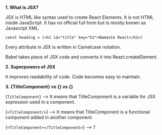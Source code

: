 **1. What is JSX?**

JSX is HTML like syntax used to create React Elements. It is not HTML inside JavaScript. It has no official full form but is mostly known as Javascript XML.

`const heading = (<h1 id="title" key="h2">Namaste React</h1>)`

Every attribute in JSX is written in Camelcase notation.

Babel takes piece of JSX code and converts it into React.createElement.

**2. Superpowers of JSX**

It improves readability of code. Code becomes easy to maintain.

**3. {TitleComponent} vs {<TitleComponent/>} vs {<TitleComponent></TitleComponent>}**

{`TitleComponent`} --> It means that TitleComponent is a variable for JSX expression used in a component.

{`<TitleComponent/>`} --> It means that TitleComponent is a functional component added in another component.

{`<TitleComponent></TitleComponent>`} --> ?
